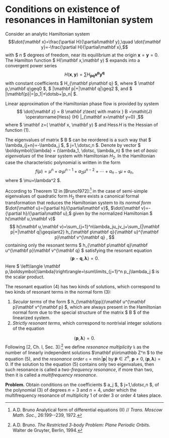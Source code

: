 # Conditions on existence of resonances in Hamiltonian system

Consider an analytic Hamiltonian system	
$$\dot{\mathbf x}=\frac{\partial H}{\partial\mathbf y},\quad \dot{\mathbf y}=-\frac{\partial H}{\partial\mathbf x},$$ 
with $ n $ degrees of freedom, near its equilibrium at the origin $\mathbf x=\mathbf y=0$.
The Hamilton function $ H(\mathbf x,\mathbf y) $ expands into a convergent power series
$$
H(\mathbf x,\mathbf y) = \sum H_{\mathbf p\mathbf q}\mathbf x^{\mathbf p}\mathbf y^{\mathbf q}
$$
with constant coefficients $ H_{\mathbf p\mathbf q} $, where $ \mathbf p,\mathbf q\geq0 $, $ |\mathbf p|+|\mathbf q|\geq2 $, and $ |\mathbf{p}|=|p_1|+\dotsb+|p_n| $. 

Linear approximation of the Hamiltonian phase flow is provided by system 
$$ 	\dot{\mathbf z} = B \mathbf z\text{ with matrix } B =\mathit{J} \operatorname{Hess} {H} |_{\mathbf x=\mathbf y=0} ,$$ where $ \mathbf z=( \mathbf x, \mathbf y) $ and $\operatorname{Hess} {H}$ is the Hessian of function (1).  

The eigenvalues of matrix $ B $ can be reordered is a such way that $ \lambda_{j+n}=-\lambda_j $, $ j=1,\dotsc,n $.  Denote by vector $ \boldsymbol{\lambda} = (\lambda_1, \dotsc, \lambda_n) $ the set of *basic eigenvalues* of the linear system with Hamiltonian  $H_2$. In the Hamiltonian case the characteristic polynomial is written  in the form 
$$
f(\mu)=\mu^n+a_1\mu^{n-1}+a_2\mu^{n-2}+\dotsb+a_{n-1}\mu+a_n,
$$
where $ \mu=\lambda^2 $.

According to Theorem 12 in [Bruno1972]:[^1]  in the case of semi-simple eigenvalues of quadratic form $H_2$ there exists a canonical formal transformation that reduces the Hamiltonian system to its *normal form* $\dot{\mathbf u}={\partial h}/{\partial\mathbf v}$, $\dot{\mathbf v}=-{\partial h}/{\partial\mathbf u},$ given by the normalized Hamiltonian $ h(\mathbf u,\mathbf v)$ 
$$
h(\mathbf u,\mathbf v)=\sum_{j=1}^n\lambda_ju_jv_j+\sum_{|\mathbf p|+|\mathbf q|\geqslant2} h_{\mathbf p\mathbf q}{\mathbf u}^{\mathbf p}\mathbf v^{\mathbf q} ,
$$
containing only the resonant terms $ h_{\mathbf p\mathbf q}\mathbf u^{\mathbf p}\mathbf v^{\mathbf q} $ satisfying the resonant equation
$$
\left\langle \mathbf p-\mathbf q,\boldsymbol{\lambda}\right\rangle=0.
$$
Here $ 	\left\langle \mathbf p,\boldsymbol{\lambda}\right\rangle=\sum\limits_{j=1}^n p_j\lambda_j $ is the scalar product.

The resonant equation (4) has two kinds of solutions, which correspond to two kinds of resonant terms in the normal form (3):

1) *Secular terms* of the form $ h_{\mathbf{pp}}\mathbf u^{\mathbf p}\mathbf v^{\mathbf p} $, which are always present in the Hamiltonian normal form due to the special structure of the matrix $ B $ of the linearized system.
2) *Strictly resonant terms*, which correspond to nontrivial integer solutions of the equation 

$$
\left\langle \mathbf p,\boldsymbol{\lambda}\right\rangle=0. 
$$
Following [2, Ch. I, Sec. 3]:[^2] we define *resonance multiplicity* $\mathfrak{k}$ as the number of linearly independent solutions $\mathbf p\in\mathbb Z^n $ to the equation (5), and the *resonance order* $\mathfrak q=\min |\mathbf{p}|$ by $\mathbf{p} \in \mathbb{Z}^{n}$, $\mathbf{p} \neq 0,\langle\mathbf{p}, \boldsymbol{\lambda}\rangle=0$. If the solution to the equation (5) contains only two eigenvalues, then such resonance is called a *two-frequency resonance*, if more than two, then it is called a  *multifrequency resonance*.

**Problem.** Obtain conditions on the coefficients $ a_j $, $ j=1,\dotsc,n $,  of the polynomial (3)  of degrees  $n=3$ and $n=4$, under which the multifrequency resonance of multiplicity 1 of order 3 or order 4 takes place.



[^1]: A.D. Bruno Analytical form of differential equations (II) // *Trans. Moscow Math. Soc.*, 26:199--239, 1972.
[^2]: A.D. Bruno. *The Restricted 3-body Problem: Plane Periodic Orbits*. Walter de Gruyter, Berlin, 1994.

